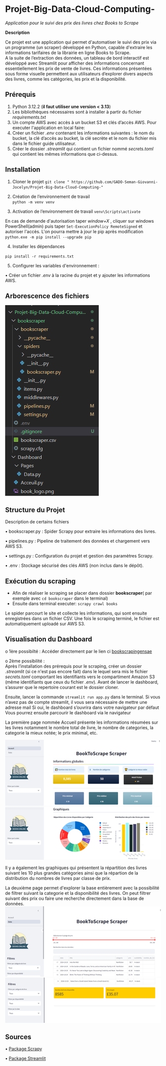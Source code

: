 # Projet-Big-Data-Cloud-Computing-
*Application pour le suivi des prix des livres chez Books to Scrape*


**Description**


Ce projet est une application qui permet d'automatiser le suivi des prix via un programme (un scraper) développé en Python, capable d'extraire les informations tarifaires de la librairie en ligne Books to Scrape.  
A la suite de l’extraction des données, un tableau de bord interactif est développé avec Streamlit pour afficher des informations concernant essentiellement les prix de vente de livres. Ces informations présentées sous forme visuelle permettent aux utilisateurs d’explorer divers aspects des livres, comme les catégories, les prix et la disponibilité.  
## Prérequis
1.	Python 3.12.2 (**il faut utiliser une version < 3.13**)
2.	Les bibliothèques nécessaires sont à installer à partir du fichier *requirements.txt*
3.	Un compte AWS avec accès à un bucket S3 et clés d’accès AWS.
Pour executer l'application en local faire: 
4.	Créer un fichier *.env* contenant les informations suivantes : le nom du bucket, la clé d’accès au bucket, la clé secrète et le nom du fichier mis dans le fichier guide utilisateur.
5.  Créer le dossier *.streamlit* qui contient un fichier nommé *secrets.toml* qui contient les mêmes informations que ci-dessus.


## Installation
1. Cloner le projet
``git clone " https://github.com/GADO-Seman-Giovanni-Jocelyn/Projet-Big-Data-Cloud-Computing-"``
2. Création de l’environnement de travail  
``python -m venv venv`` 

3. Activation de l’environnement de travail 
``venv\Scripts\activate``    

En cas de demande d'autorisation taper *window+X* , cliquer sur windows PowerShell(admin)  puis taper ``Set-ExecutionPolicy RemoteSigned`` et autoriser l'accès. L'on pourra mettre à jour le pip après modification ``python.exe -m pip install --upgrade pip``


4. Installer les dépendances


``pip install -r requirements.txt ``   


5. Configurer les variables d'environnement : 


•	Créer un fichier *.env* à la racine du projet et y ajouter les informations AWS.  
## Arborescence des fichiers

![Architecture du Projet](Images/arborescence.PNG)
## Structure du Projet


Description de certains fichiers


•	bookscraper.py : Spider Scrapy pour extraire les informations des livres.

•	pipelines.py : Pipeline de traitement des données et chargement vers AWS S3.

•	settings.py : Configuration du projet et gestion des paramètres Scrapy.

•	.env : Stockage sécurisé des clés AWS (non inclus dans le dépôt).

## Exécution du scraping


-	Afin de réaliser le scraping se placer dans dossier **bookscraper**( par exemple avec ``cd bookscraper`` dans le terminal)
-	Ensuite dans terminal executer: ``scrapy crawl books``  



Le spider parcourt le site et collecte les informations, qui sont ensuite enregistrées dans un fichier CSV. Une fois le scraping terminé, le fichier est automatiquement uploadé sur AWS S3.


## Visualisation du Dashboard


o 1ère possibilté : 
Accéder directement par le lien ci [bookscrapingensae](https://bookscrapingensae.streamlit.app/)

o 2ème possibilité :  
Après l’installation des prérequis pour le scraping, créer un dossier *.streamlit* (si ce n'est pas encore fait) dans le lequel sera mis le fichier *secrets.toml* comportant les identifiants vers le compartiment Amazon S3 (même identifiants que ceux du fichier *.env*).
Avant de lancer le dashboard, s’assurer que le repertoire courant est le dossier cloner.


Ensuite, lancer la commande ``streamlit run app.py`` dans le terminal.
Si vous n’avez pas de compte streamlit, il vous sera nécessaire de mettre une adresse mail
Si oui, le dashboard s’ouvrira dans votre navigateur par défaut
Vous pourrez ensuite parcourir le dashboard via le navigateur

La première page nommée Accueil présente les informations résumées sur les livres notamment le nombre total de livre, le nombre de categories, la categorie la mieux notée; le prix minimal, etc.

![Accueil1](Images/Accueil.png)
![Accueil2](Images/Accueil2.png)

Il y a également les graphiques qui présentent la répartition des livres suivant les 10 plus grandes catégories ainsi que la répartion de la distribution du nombres de livres par classe de prix.

La deuxième page permet d'explorer la base entièrement avec la possibilité de filtrer suivant la categorie et la disponibilité des livres. On peut filtrer suivant des prix ou faire une recherche directement dans la base de données.
![Images1](Images/Data1.png)
![Images2](Images/Data2.png)


## Sources

• [Package Scrapy](https://docs.scrapy.org/en/latest/intro/tutorial.html)

• [Package Streamlit](https://docs.streamlit.io/)